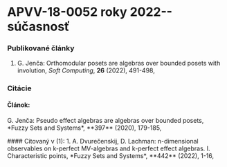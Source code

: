 # APVV-18-0052 roky 2022--súčasnosť
### Publikované články
 1. G. Jenča: Orthomodular posets are algebras over bounded posets with involution,
  *Soft Computing*,
**26**
(2022),
491-498,

### Citácie
#### Článok: 
<p>
G. Jenča: Pseudo effect algebras are algebras over bounded posets,
  *Fuzzy Sets and Systems*,
**397**
(2020),
179-185,

<p>
#### Citovaný v (1):
 1. A. Dvurečenskij, D. Lachman: n-dimensional observables on k-perfect MV-algebras and k-perfect effect algebras. I. Characteristic points,
  *Fuzzy Sets and Systems*,
**442**
(2022),
1-16,

